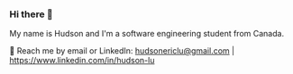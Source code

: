 ### Hi there 👋
My name is Hudson and I'm a software engineering student from Canada. 

💬 Reach me by email or LinkedIn: hudsonericlu@gmail.com | https://www.linkedin.com/in/hudson-lu

<!--
**HudsonLu/HudsonLu** is a ✨ _special_ ✨ repository because its `README.md` (this file) appears on your GitHub profile.

Here are some ideas to get you started: 

- 🔭 I’m currently working on ...
- 🌱 I’m currently learning ...
- 👯 I’m looking to collaborate on ...
- 🤔 I’m looking for help with ...
- 💬 Ask me about ...
- 📫 How to reach me: ...
- 😄 Pronouns: ...
- ⚡ Fun fact: ...
-->
